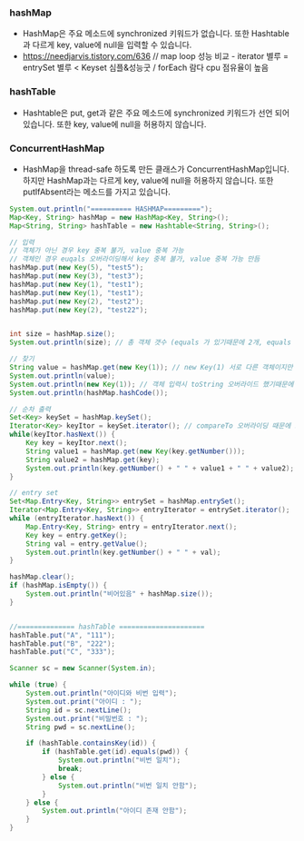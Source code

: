 ### hashMap
- HashMap은 주요 메소드에 synchronized 키워드가 없습니다. 또한 Hashtable과 다르게 key, value에 null을 입력할 수 있습니다.
- https://needjarvis.tistory.com/636 // map loop 성능 비교 - iterator 별루 = entrySet 별루 < Keyset 심플&성능굿 / forEach 람다 cpu 점유율이 높음

### hashTable
- Hashtable은 put, get과 같은 주요 메소드에 synchronized 키워드가 선언 되어 있습니다. 또한 key, value에 null을 허용하지 않습니다. 

### ConcurrentHashMap
- HashMap을 thread-safe 하도록 만든 클래스가 ConcurrentHashMap입니다. 하지만 HashMap과는 다르게 key, value에 null을 허용하지 않습니다. 또한 putIfAbsent라는 메소드를 가지고 있습니다.

```java
System.out.println("========== HASHMAP=========");
Map<Key, String> hashMap = new HashMap<Key, String>();
Map<String, String> hashTable = new Hashtable<String, String>();

// 입력
// 객체가 아닌 경우 key 중복 불가, value 중복 가능
// 객체인 경우 euqals 오버라이딩해서 key 중복 불가, value 중복 가능 만듬
hashMap.put(new Key(5), "test5");
hashMap.put(new Key(3), "test3");
hashMap.put(new Key(1), "test1");
hashMap.put(new Key(1), "test1");
hashMap.put(new Key(2), "test2");
hashMap.put(new Key(2), "test22");


int size = hashMap.size();
System.out.println(size); // 총 객체 갯수 (equals 가 있기때문에 2개, equals 없으면 4개)

// 찾기
String value = hashMap.get(new Key(1)); // new Key(1) 서로 다른 객체이지만 hashCode 와 equals 가 같기 때문에 찾을 수 있음
System.out.println(value);
System.out.println(new Key(1)); // 객체 입력시 toString 오버라이드 했기때문에
System.out.println(hashMap.hashCode());

// 순차 출력
Set<Key> keySet = hashMap.keySet();
Iterator<Key> keyItor = keySet.iterator(); // compareTo 오버라이딩 때문에 오름차순 정렬되어서 출력됨
while(keyItor.hasNext()) {
    Key key = keyItor.next();
    String value1 = hashMap.get(new Key(key.getNumber()));
    String value2 = hashMap.get(key);
    System.out.println(key.getNumber() + " " + value1 + " " + value2);
}

// entry set
Set<Map.Entry<Key, String>> entrySet = hashMap.entrySet();
Iterator<Map.Entry<Key, String>> entryIterator = entrySet.iterator();
while (entryIterator.hasNext()) {
    Map.Entry<Key, String> entry = entryIterator.next();
    Key key = entry.getKey();
    String val = entry.getValue();
    System.out.println(key.getNumber() + " " + val);
}

hashMap.clear();
if (hashMap.isEmpty()) {
    System.out.println("비어있음" + hashMap.size());
}


//============== hashTable =====================
hashTable.put("A", "111");
hashTable.put("B", "222");
hashTable.put("C", "333");

Scanner sc = new Scanner(System.in);

while (true) {
    System.out.println("아이디와 비번 입력");
    System.out.print("아이디 : ");
    String id = sc.nextLine();
    System.out.print("비밀번호 : ");
    String pwd = sc.nextLine();

    if (hashTable.containsKey(id)) {
        if (hashTable.get(id).equals(pwd)) {
            System.out.println("비번 일치");
            break;
        } else {
            System.out.println("비번 일치 안함");
        }
    } else {
        System.out.println("아이디 존재 안함");
    }
}
```
